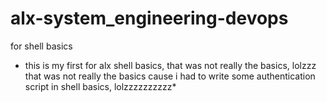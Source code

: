 # alx-system_engineering-devops
for shell basics

* this is my first for alx shell basics, that was not really the basics, lolzzz that was not really the basics cause i had to write some authentication script in shell basics, lolzzzzzzzzzz*
